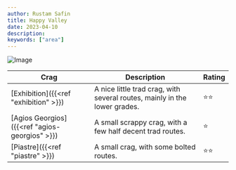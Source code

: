 ```yaml
---
author: Rustam Safin
title: Happy Valley
date: 2023-04-10
description:
keywords: ["area"]
---
```


![Image](/happy_valley.jpg)

|Crag|Description|Rating|
|------|-----------|--------|
|[Exhibition]({{<ref "exhibition" >}})|A nice little trad crag, with several routes, mainly in the lower grades.|⭐⭐|
|[Agios Georgios]({{<ref "agios-georgios" >}})|A small scrappy crag, with a few half decent trad routes.|⭐|
|[Piastre]({{<ref "piastre" >}})|A small crag, with some bolted routes.|⭐⭐|
